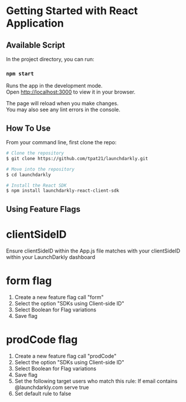 # Getting Started with React Application

## Available Script

In the project directory, you can run:

### `npm start`

Runs the app in the development mode.\
Open [http://localhost:3000](http://localhost:3000) to view it in your browser.

The page will reload when you make changes.\
You may also see any lint errors in the console.


## How To Use 

From your command line, first clone the repo:

```bash
# Clone the repository
$ git clone https://github.com/tpat21/launchdarkly.git

# Move into the repository
$ cd launchdarkly

# Install the React SDK
$ npm install launchdarkly-react-client-sdk
```

## Using Feature Flags

# clientSideID
Ensure clientSideID within the App.js file matches with your clientSideID within your LaunchDarkly dashboard

# form flag
1. Create a new feature flag call "form"
2. Select the option "SDKs using Client-side ID" 
3. Select Boolean for Flag variations 
4. Save flag

# prodCode flag
1. Create a new feature flag call "prodCode"
2. Select the option "SDKs using Client-side ID" 
3. Select Boolean for Flag variations 
4. Save flag
5. Set the following target users who match this rule: If email contains @launchdarkly.com serve true
6. Set default rule to false








